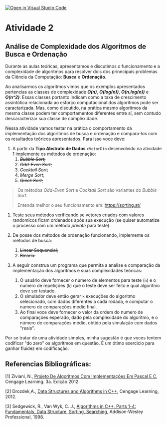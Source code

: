 [![Open in Visual Studio Code](https://classroom.github.com/assets/open-in-vscode-f059dc9a6f8d3a56e377f745f24479a46679e63a5d9fe6f495e02850cd0d8118.svg)](https://classroom.github.com/online_ide?assignment_repo_id=5573009&assignment_repo_type=AssignmentRepo)
# Atividade 2

## Análise de Complexidade dos Algoritmos de Busca e Ordenação

Durante as aulas teóricas, apresentamos e discutimos o funcionamento e a complexidade de algoritmos para resolver dois dos prinncipais problemas da Ciência da Computação: **Busca** e **Ordenação**.

Ao analisarmos os algoritmos vimos que os exemplos apresentados pertencias as classes de complexidade ***O(n)***, ***O(log(n))***, ***O(n.log(n))*** e ***O(n^2)***. Essas classes portanto indicam como a taxa de crescimento assintótica relacionada ao esforço computacional dos algoritmos pode ser caractarizada. Mas, como discutido, na prática mesmo algoritmos da mesma classe podem ter comportamentos diferentes entre sí, sem contudo descaracterizar sua classe de complexidade. 

Nessa atividade vamos testar na prática o comportamento da implementação dos algoritmos de busca e ordenação e compara-los com os resultados teóricos apresentados. Para isso voce deve: 

1. A partir da **Tipo Abstrato de Dados** `cVetorDin` desenvolvido na atividade 1 implemente os métodos de ordenação:
	1. <s>*Bubble Sort*;</s>
	2. <s>*Odd-Even Sort*;</s>
	3. <s>*Cocktail Sort*;</s>
	4. *Merge Sort*;
	5. <s>*Quick Sort*;</s> 

> 
> Os métodos *Odd-Even Sort* e *Cocktail Sort* são variantes do *Bubble Sort*. 
> 
> Entenda melhor o seu funcionamento em: https://sorting.at/
> 

1. Teste seus métodos verificando se vetores criados com valores randomicos ficam ordenados após sua execução (se quiser automatize o processo com um método *private* para teste). 

1. De posse dos métodos de ordenação funcionando, implemente os métodos de busca:
	1. <s>Linear Sequencial;</s><br>
	2. <s> Binária.</s>
1. A seguir construa um programa que permita a analise e comparação da implementação dos algoritmos e suas complexidades teóricas:
	1. O usuário deve fornecer o numero de elementos para teste (`n`) e o numero de repetições (`k`) que o teste deve ser feito e qual algoritmo deve ser testado. 
	1. O simulador deve então gerar `k` execuções do algoritmo selecionado, com dados diferentes a cada rodada, e computar o numero de comparações médio final. 
	1. Ao final voce deve fornecer o valor da ordem do numero de comparações esperado, dado pela complexidade do algoritmo, e o número de comparações médio, obtido pela simulação com dados "reais". 

Por se tratar de uma atividade simples, minha sugestão é que voces tentem codificar "do zero" os algoritmos em questão. É um ótimo exercicio para ganhar fluidez em codificação. 

## Referencias Bibliográficas:

[1] 	Ziviani, N., [Projeto De Algoritmos Com Implementações Em Pascal E C](https://book4you.org/book/5341203/765418), Cengage Learning. 3a. Edição 2012.
	
[2]	Drozdek,A., [Data Structures and Algorithms in C++](https://book4you.org/book/2315271/c157bc), Cengage Learning, 2012.

[3]	Sedgewick, R., Van Wyk, C. J., [Algorithms in C++, Parts 1-4: Fundamentals, Data Structure, Sorting, Searching](https://book4you.org/book/11023105/8c786b), Addison-Wesley Professional, 1998.
